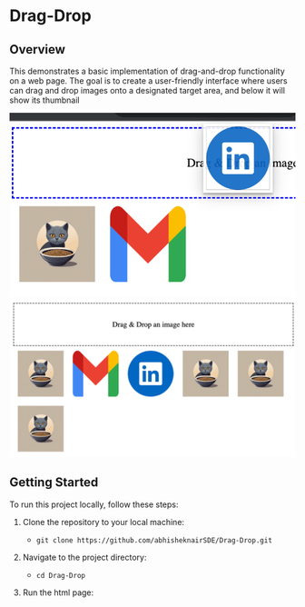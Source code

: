 # Drag-Drop

## Overview 
This demonstrates a basic implementation of drag-and-drop functionality on a web page. The goal is to create a user-friendly interface where users can drag and drop images onto a designated target area, and below it will show its thumbnail

![Demo](./Screenshots/1.png)
![Demo2](./Screenshots/2.png)

## Getting Started

To run this project locally, follow these steps:

1. Clone the repository to your local machine:
   - `git clone https://github.com/abhisheknairSDE/Drag-Drop.git`

2. Navigate to the project directory:
   - `cd Drag-Drop`

3. Run the html page:
